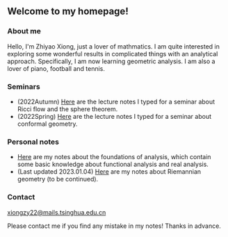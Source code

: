## Welcome to my homepage!

### About me
Hello, I'm Zhiyao Xiong, just a lover of mathmatics. I am quite interested in exploring some wonderful results in complicated things with an analytical approach. Specifically, I am now learning geometric analysis. I am also a lover of piano, football and tennis.

### Seminars
* (2022Autumn) [Here](notes/Ricci_flow/Ricci_flow.pdf) are the lecture notes I typed for a seminar about Ricci flow and the sphere theorem.
* (2022Spring) [Here](notes/Conformal/Conformal.pdf) are the lecture notes I typed for a seminar about conformal geometry.

### Personal notes
* [Here](notes/Foundation_of_analysis/Foundations.pdf) are my notes about the foundations of analysis, which contain some basic knowledge about functional analysis and real analysis.
* (Last updated 2023.01.04) [Here](notes/Riemmanian_geometry(last_update:20230104)/RG_notes.pdf) are my notes about Riemannian geometry (to be continued).

### Contact
xiongzy22@mails.tsinghua.edu.cn

Please contact me if you find any mistake in my notes! Thanks in advance.
